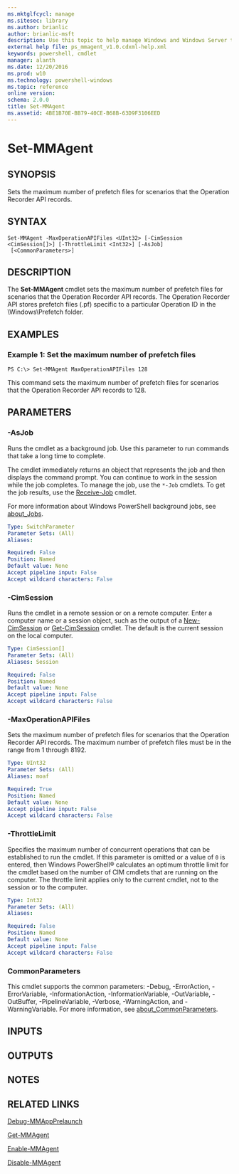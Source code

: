 ```yaml
---
ms.mktglfcycl: manage
ms.sitesec: library
ms.author: brianlic
author: brianlic-msft
description: Use this topic to help manage Windows and Windows Server technologies with Windows PowerShell.
external help file: ps_mmagent_v1.0.cdxml-help.xml
keywords: powershell, cmdlet
manager: alanth
ms.date: 12/20/2016
ms.prod: w10
ms.technology: powershell-windows
ms.topic: reference
online version: 
schema: 2.0.0
title: Set-MMAgent
ms.assetid: 4BE1B70E-BB79-40CE-B68B-63D9F3106EED
---
```


# Set-MMAgent

## SYNOPSIS
Sets the maximum number of prefetch files for scenarios that the Operation Recorder API records.

## SYNTAX

```
Set-MMAgent -MaxOperationAPIFiles <UInt32> [-CimSession <CimSession[]>] [-ThrottleLimit <Int32>] [-AsJob]
 [<CommonParameters>]
```

## DESCRIPTION
The **Set-MMAgent** cmdlet sets the maximum number of prefetch files for scenarios that the Operation Recorder API records.
The Operation Recorder API stores prefetch files (.pf) specific to a particular Operation ID in the \Windows\Prefetch folder.

## EXAMPLES

### Example 1: Set the maximum number of prefetch files
```
PS C:\> Set-MMAgent MaxOperationAPIFiles 128
```

This command sets the maximum number of prefetch files for scenarios that the Operation Recorder API records to 128.

## PARAMETERS

### -AsJob
Runs the cmdlet as a background job. Use this parameter to run commands that take a long time to complete. 

The cmdlet immediately returns an object that represents the job and then displays the command prompt. 
You can continue to work in the session while the job completes. 
To manage the job, use the `*-Job` cmdlets. 
To get the job results, use the [Receive-Job](http://go.microsoft.com/fwlink/?LinkID=113372) cmdlet. 

For more information about Windows PowerShell background jobs, see [about_Jobs](http://go.microsoft.com/fwlink/?LinkID=113251).

```yaml
Type: SwitchParameter
Parameter Sets: (All)
Aliases: 

Required: False
Position: Named
Default value: None
Accept pipeline input: False
Accept wildcard characters: False
```

### -CimSession
Runs the cmdlet in a remote session or on a remote computer.
Enter a computer name or a session object, such as the output of a [New-CimSession](http://go.microsoft.com/fwlink/p/?LinkId=227967) or [Get-CimSession](http://go.microsoft.com/fwlink/p/?LinkId=227966) cmdlet.
The default is the current session on the local computer.

```yaml
Type: CimSession[]
Parameter Sets: (All)
Aliases: Session

Required: False
Position: Named
Default value: None
Accept pipeline input: False
Accept wildcard characters: False
```

### -MaxOperationAPIFiles
Sets the maximum number of prefetch files for scenarios that the Operation Recorder API records.
The maximum number of prefetch files must be in the range from 1 through 8192.

```yaml
Type: UInt32
Parameter Sets: (All)
Aliases: moaf

Required: True
Position: Named
Default value: None
Accept pipeline input: False
Accept wildcard characters: False
```

### -ThrottleLimit
Specifies the maximum number of concurrent operations that can be established to run the cmdlet.
If this parameter is omitted or a value of `0` is entered, then Windows PowerShell® calculates an optimum throttle limit for the cmdlet based on the number of CIM cmdlets that are running on the computer.
The throttle limit applies only to the current cmdlet, not to the session or to the computer.

```yaml
Type: Int32
Parameter Sets: (All)
Aliases: 

Required: False
Position: Named
Default value: None
Accept pipeline input: False
Accept wildcard characters: False
```

### CommonParameters
This cmdlet supports the common parameters: -Debug, -ErrorAction, -ErrorVariable, -InformationAction, -InformationVariable, -OutVariable, -OutBuffer, -PipelineVariable, -Verbose, -WarningAction, and -WarningVariable. For more information, see [about_CommonParameters](http://go.microsoft.com/fwlink/?LinkID=113216).

## INPUTS

## OUTPUTS

## NOTES

## RELATED LINKS

[Debug-MMAppPrelaunch](./Debug-MMAppPrelaunch.md)

[Get-MMAgent](./Get-MMAgent.md)

[Enable-MMAgent](./Enable-MMAgent.md)

[Disable-MMAgent](./Disable-MMAgent.md)

